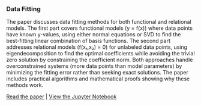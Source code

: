### Data Fitting

The paper discusses data fitting methods for both functional and relational models. The first part covers functional models (y = f(x)) where data points have known y-values, using either normal equations or SVD to find the best-fitting linear combination of basis functions. The second part addresses relational models (f(x₁,x₂) = 0) for unlabeled data points, using eigendecomposition to find the optimal coefficients while avoiding the trivial zero solution by constraining the coefficient norm. Both approaches handle overconstrained systems (more data points than model parameters) by minimizing the fitting error rather than seeking exact solutions. The paper includes practical algorithms and mathematical proofs showing why these methods work.

[Read the paper](https://github.com/grantmcnaughton/portfolio/blob/main/SVD%20Data%20Fitting/Exploration_of_Data_Fitting_Using_Singular_Value_Decomposition.pdf)
\| [View the Jupyter Notebook](https://github.com/grantmcnaughton/portfolio/blob/main/SVD%20Data%20Fitting/data%20fitting.ipynb)
